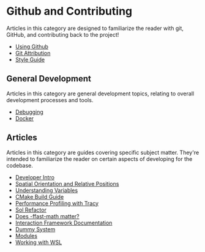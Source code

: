 # Github and Contributing

Articles in this category are designed to familiarize the reader with git, GitHub, and contributing back to the project!

* [Using Github](Using-Github)
* [Git Attribution](Git-Attribution)
* [Style Guide](https://github.com/LandSandBoat/server/blob/base/CONTRIBUTING.md#style-guide)

## General Development

Articles in this category are general development topics, relating to overall development processes and tools.

* [Debugging](Debugging)
* [Docker](Docker)

## Articles

Articles in this category are guides covering specific subject matter. They're intended to familiarize the reader on certain aspects of developing for the codebase.

* [Developer Intro](Developer-Intro)
* [Spatial Orientation and Relative Positions](Spatial-Orientation-and-Relative-Positions)
* [Understanding Variables](Understanding-variables-%E2%80%94-a-brief-guide)
* [CMake Build Guide](CMake-Build-Guide)
* [Performance Profiling with Tracy](Performance-Profiling-with-Tracy)
* [Sol Refactor](Sol-Refactor)
* [Does -ffast-math matter?](Does-ffast-math-flag-matter)
* [Interaction Framework Documentation](Interaction-Framework-Documentation)
* [Dummy System](Dummy-System)
* [Modules](Modules)
* [Working with WSL](Working-with-WSL)
